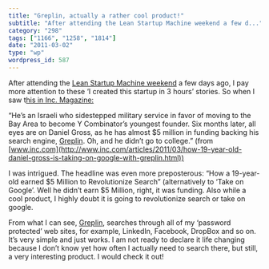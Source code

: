 ```yaml
---
title: "Greplin, actually a rather cool product!"
subtitle: "After attending the Lean Startup Machine weekend a few d..."
category: "298"
tags: ["1166", "1258", "1814"]
date: "2011-03-02"
type: "wp"
wordpress_id: 587
---
```

After attending the [Lean Startup Machine weekend](http://boston.theleanstartupmachine.com/) a few days ago, I pay more attention to these ‘I created this startup in 3 hours’ stories. So when I saw t[his in Inc. Magazine:](http://www.inc.com/articles/2011/03/how-19-year-old-daniel-gross-is-taking-on-google-with-greplin.html)

> 

“He’s an Israeli who sidestepped military service in favor of moving to the Bay Area to become Y Combinator’s youngest founder. Six months later, all eyes are on Daniel Gross, as he has almost $5 million in funding backing his search engine, [Greplin](https://www.greplin.com/). Oh, and he didn’t go to college.” (from [www.inc.com](http://www.inc.com/articles/2011/03/how-19-year-old-daniel-gross-is-taking-on-google-with-greplin.html))

I was intrigued. The headline was even more preposterous: “How a 19-year-old earned $5 Million to Revolutionize Search” (alternatively to ‘Take on Google’. Well he didn’t earn $5 Million, right, it was funding. Also while a cool product, I highly doubt it is going to revolutionize search or take on google.

From what I can see, [Greplin](https://www.greplin.com/), searches through all of my ‘password protected’ web sites, for example, LinkedIn, Facebook, DropBox and so on. It’s very simple and just works. I am not ready to declare it life changing because I don’t know yet how often I actually need to search there, but still, a very interesting product. I would check it out!